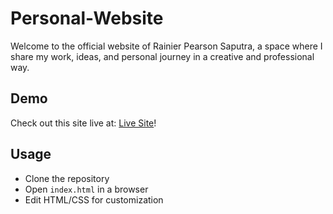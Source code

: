 # Personal-Website
Welcome to the official website of Rainier Pearson Saputra, a space where I share my work, ideas, and personal journey in a creative and professional way.

## Demo

Check out this site live at: [Live Site](https://rainier-ps.github.io/Personal-Website/)!

## Usage

* Clone the repository
* Open `index.html` in a browser
* Edit HTML/CSS for customization
